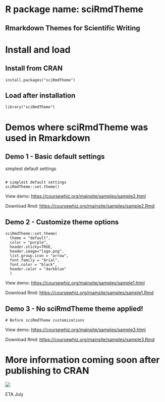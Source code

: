 # R package name: sciRmdTheme
## Rmarkdown Themes for Scientific Writing

# Install and load

## Install from CRAN
` install.packages("sciRmdTheme") `

## Load after installation
` library("sciRmdTheme") `

# Demos where sciRmdTheme was used in Rmarkdown

## Demo 1 - Basic default settings

simplest default settings

```{r,echo=TRUE}

# simplest default settings
sciRmdTheme::set.theme()

```

View demo: https://coursewhiz.org/mainsite/samples/sample2.html

Download Rmd: https://coursewhiz.org/mainsite/samples/sample2.Rmd


## Demo 2 - Customize theme options

```{r,echo=TRUE}
sciRmdTheme::set.theme(
  theme = "default",
  color = "purple",
  header.sticky=TRUE,
  header.image="logo.png",
  list.group.icon = "arrow",
  font.family = "Arial",
  font.color = "black",
  header.color = "darkblue"
  )

```

View demo: https://coursewhiz.org/mainsite/samples/sample1.html

Download Rmd: https://coursewhiz.org/mainsite/samples/sample1.Rmd

## Demo 3 - No sciRmdTheme theme applied!

```{r,echo=TRUE}
# Before sciRmdTheme customizations
```

View demo: https://coursewhiz.org/mainsite/samples/sample3.html

Download Rmd: https://coursewhiz.org/mainsite/samples/sample3.Rmd


# More information coming soon after publishing to CRAN

![](https://coursewhiz.org/mainsite/logo2x.png)

ETA July
